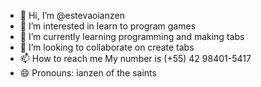- 👋 Hi, I’m @estevaoianzen
- 👀 I’m interested in learn to program games
- 🌱 I’m currently learning programming and making tabs
- 💞️ I’m looking to collaborate on create tabs
- 📫 How to reach me My number is (+55) 42 98401-5417
- 😄 Pronouns: ianzen of the saints


